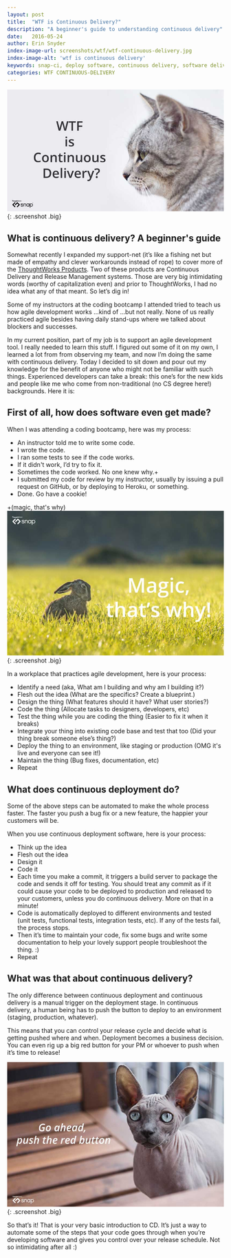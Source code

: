 ```yaml
---
layout: post
title:  "WTF is Continuous Delivery?"
description: "A beginner's guide to understanding continuous delivery"
date:   2016-05-24
author: Erin Snyder
index-image-url: screenshots/wtf/wtf-continuous-delivery.jpg
index-image-alt: 'wtf is continuous delivery'
keywords: snap-ci, deploy software, continuous delivery, software delivery, deployment
categories: WTF CONTINUOUS-DELIVERY
---
```



![wtf is continuous delivery?](/assets/images/screenshots/wtf/wtf-continuous-delivery.jpg){: .screenshot .big}

## What is continuous delivery? A beginner's guide

Somewhat recently I expanded my support-net (it’s like a fishing net but made of empathy and clever workarounds instead of rope) to cover more of the [ThoughtWorks Products](https://www.thoughtworks.com/products). Two of these products are Continuous Delivery and Release Management systems. Those are very big intimidating words (worthy of capitalization even) and prior to ThoughtWorks, I had no idea what any of that meant. So let’s dig in!

Some of my instructors at the coding bootcamp I attended tried to teach us how agile development works ...kind of ...but not really. None of us really practiced agile besides having daily stand-ups where we talked about blockers and successes.

In my current position, part of my job is to support an agile development tool. I really needed to learn this stuff. I figured out some of it on my own, I learned a lot from from observing my team, and now I’m doing the same with continuous delivery. Today I decided to sit down and pour out my knowledge for the benefit of anyone who might not be familiar with such things. Experienced developers can take a break: this one’s for the new kids and people like me who come from non-traditional (no CS degree here!) backgrounds. Here it is:

## First of all, how does software even get made?
When I was attending a coding bootcamp, here was my process:

* An instructor told me to write some code.
* I wrote the code.
* I ran some tests to see if the code works.
* If it didn't work, I’d try to fix it.
* Sometimes the code worked. No one knew why.+
* I submitted my code for review by my instructor, usually by issuing a pull request on GitHub, or by deploying to Heroku, or something.
* Done. Go have a cookie!

+(magic, that's why)
![continuous delivery is magic](/assets/images/screenshots/wtf/continuous-delivery-magic.jpg){: .screenshot .big}


In a workplace that practices agile development, here is your process:

* Identify a need (aka, What am I building and why am I building it?)
* Flesh out the idea (What are the specifics? Create a blueprint.)
* Design the thing (What features should it have? What user stories?)
* Code the thing (Allocate tasks to designers, developers, etc)
* Test the thing while you are coding the thing (Easier to fix it when it breaks)
* Integrate your thing into existing code base and test that too (Did your thing break someone else’s thing?)
* Deploy the thing to an environment, like staging or production (OMG it's live and everyone can see it!)
* Maintain the thing (Bug fixes, documentation, etc)
* Repeat

## What does continuous deployment do?
Some of the above steps can be automated to make the whole process faster. The faster you push a bug fix or a new feature, the happier your customers will be.

When you use continuous deployment software, here is your process:

* Think up the idea
* Flesh out the idea
* Design it
* Code it
* Each time you make a commit, it triggers a build server to package the code and sends it off for testing. You should treat any commit as if it could cause your code to be deployed to production and released to your customers, unless you do continuous delivery. More on that in a minute!
* Code is automatically deployed to different environments and tested (unit tests, functional tests, integration tests, etc). If any of the tests fail, the process stops.
* Then it’s time to maintain your code, fix some bugs and write some documentation to help your lovely support people troubleshoot the thing. :)
* Repeat

## What was that about continuous delivery?
The only difference between continuous deployment and continuous delivery is a manual trigger on the deployment stage. In continuous delivery, a human being has to push the button to deploy to an environment (staging, production, whatever).

This means that you can control your release cycle and decide what is getting pushed where and when. Deployment becomes a business decision. You can even rig up a big red button for your PM or whoever to push when it’s time to release!


![anybody can deploy with cd](/assets/images/screenshots/wtf/wtf-deploy-time.jpg){: .screenshot .big}


So that’s it! That is your very basic introduction to CD. It’s just a way to automate some of the steps that your code goes through when you’re developing software and gives you control over your release schedule. Not so intimidating after all :)
